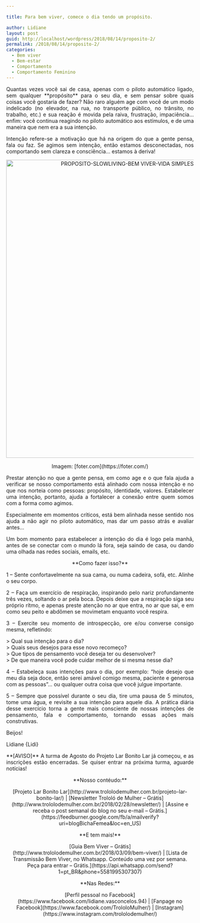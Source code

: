 ```yaml
---

title: Para bem viver, comece o dia tendo um propósito.

author: Lidiane
layout: post
guid: http://localhost/wordpress/2018/08/14/proposito-2/
permalink: /2018/08/14/proposito-2/
categories:
  - Bem viver
  - Bem-estar
  - Comportamento
  - Comportamento Feminino
---
```

<p align="justify">
  Quantas vezes você sai de casa, apenas com o piloto automático ligado, sem qualquer **propósito** para o seu dia, e sem pensar sobre quais coisas você gostaria de fazer? Não raro alguém age com você de um modo indelicado (no elevador, na rua, no transporte público, no trânsito, no trabalho, etc.) e sua reação é movida pela raiva, frustração, impaciência… enfim: você continua reagindo no piloto automático aos estímulos, e de uma maneira que nem era a sua intenção.
</p>

<p align="justify">
  Intenção refere-se a motivação que há na origem do que a gente pensa, fala ou faz. Se agimos sem intenção, então estamos desconectadas, nos comportando sem clareza e consciência… estamos à deriva!
</p>

<p align="center">
  <img class="alignnone size-full wp-image-14678" src="http://www.trololodemulher.com.br/blog/wp-content/uploads/2018/08/PROPOSITO-SLOWLIVING-BEM-VIVER-VIDA-SIMPLES-ATENCAO-PLENA-BLOG.jpg" alt="PROPOSITO-SLOWLIVING-BEM VIVER-VIDA SIMPLES-ATENCAO PLENA-BLOG" width="800" height="800" />
</p>

<p align="center">
  Imagem: [foter.com](https://foter.com/) 
</p>

<p align="justify">
  Prestar atenção no que a gente pensa, em como age e o que fala ajuda a verificar se nosso comportamento está alinhado com nossa intenção e no que nos norteia como pessoas: propósito, identidade, valores. Estabelecer uma intenção, portanto, ajuda a fortalecer a conexão entre quem somos com a forma como agimos.
</p>

<p align="justify">
  Especialmente em momentos críticos, está bem alinhada nesse sentido nos ajuda a não agir no piloto automático, mas dar um passo atrás e avaliar antes…
</p>

<p align="justify">
  Um bom momento para estabelecer a intenção do dia é logo pela manhã, antes de se conectar com o mundo lá fora, seja saindo de casa, ou dando uma olhada nas redes sociais, emails, etc.
</p>

<p align="center">
  **Como fazer isso?**
</p>

<p align="justify">
  1 – Sente confortavelmente na sua cama, ou numa cadeira, sofá, etc. Alinhe o seu corpo.
</p>

<p align="justify">
  2 – Faça um exercício de respiração, inspirando pelo nariz profundamente três vezes, soltando o ar pela boca. Depois deixe que a respiração siga seu próprio rítmo, e apenas preste atenção no ar que entra, no ar que sai, e em como seu peito e abdômen se movimetam enquanto você respira.
</p>

<p align="justify">
  3 – Exercite seu momento de introspecção, ore e/ou converse consigo mesma, refletindo:
</p>

<p align="justify">
  > Qual sua intenção para o dia?<br /> > Quais seus desejos para esse novo recomeço?<br /> > Que tipos de pensamento você deseja ter ou desenvolver?<br /> > De que maneira você pode cuidar melhor de si mesma nesse dia?
</p>

<p align="justify">
  4 – Estabeleça suas intenções para o dia, por exemplo: “hoje desejo que meu dia seja doce, então serei amável comigo mesma, paciente e generosa com as pessoas”… ou qualquer outra coisa que você julgue importante.
</p>

<p align="justify">
  5 – Sempre que possível durante o seu dia, tire uma pausa de 5 minutos, tome uma água, e revisite a sua intenção para aquele dia. A prática diária desse exercício torna a gente mais consciente de nossas intenções de pensamento, fala e comportamento, tornando essas ações mais construtivas.
</p>

<p align="justify">
  Beijos!
</p>

<p align="justify">
  Lidiane {Lidi}
</p>

<p align="justify">
  **[AVISO]** A turma de Agosto do Projeto Lar Bonito Lar já começou, e as inscrições estão encerradas. Se quiser entrar na próxima turma, aguarde notícias!
</p>

<p align="center">
  **Nosso contéudo:**
</p>

<p align="center">
  [Projeto Lar Bonito Lar](http://www.trololodemulher.com.br/projeto-lar-bonito-lar/)  | [Newsletter Trololó de Mulher – Grátis](http://www.trololodemulher.com.br/2018/02/28/newsletter/)  | [Assine e receba o post semanal do blog no seu e-mail – Grátis.](https://feedburner.google.com/fb/a/mailverify?uri=blogBichaFemea&loc=en_US) 
</p>

<p align="center">
  **E tem mais!**
</p>

<p align="center">
  [Guia Bem Viver – Grátis](http://www.trololodemulher.com.br/2018/03/09/bem-viver/)  | [Lista de Transmissão Bem Viver, no Whatsapp. Conteúdo uma vez por semana. Peça para entrar – Grátis.](https://api.whatsapp.com/send?1=pt_BR&phone=5581995307307) 
</p>

<p align="center">
  **Nas Redes:**
</p>

<p align="center">
  [Perfil pessoal no Facebook](https://www.facebook.com/lidiane.vasconcelos.94)  | [Fanpage no Facebook](https://www.facebook.com/TrololoMulher/)  | [Instagram](https://www.instagram.com/trololodemulher/) 
</p>

<p align="justify">